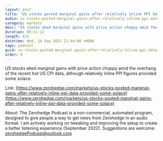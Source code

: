 ```yaml
---
layout: post
title: "US stocks posted marginal gains after relatively inline PPI data provided some solace from the inflationary woes - Newsquawk Asia-Pac Market Open"
audio: us-stocks-posted-marginal-gains-after-relatively-inline-ppi-data-provided-some-solace-0
category: markets
desc: "US stocks eked marginal gains with price action choppy amid the overhang of the recent hot US CPI data, although relatively inline PPI figures provided some solace. "
duration: 00:11:12
length: 672
datetime: Wed, 14 Sep 2022 21:44:00 +0000
tags: podcast
guid: us-stocks-posted-marginal-gains-after-relatively-inline-ppi-data-provided-some-solace-0
order: 0
---
```

US stocks eked marginal gains with price action choppy amid the overhang of the recent hot US CPI data, although relatively inline PPI figures provided some solace. 

Link: [https://www.zerohedge.com/markets/us-stocks-posted-marginal-gains-after-relatively-inline-ppi-data-provided-some-solace](https://www.zerohedge.com/markets/us-stocks-posted-marginal-gains-after-relatively-inline-ppi-data-provided-some-solace)

About: The Zerohedge Podcast is a non-commercial, automated program, designed to give people a way to get news from Zerohedge in an audio format.  I am actively working on tweaking and improving the setup to create a better listening experience (September 2022).  Suggestions are welcome: [zerohedgePodcast@outlook.com](mailto:zerohedgePodcast@outlook.com)